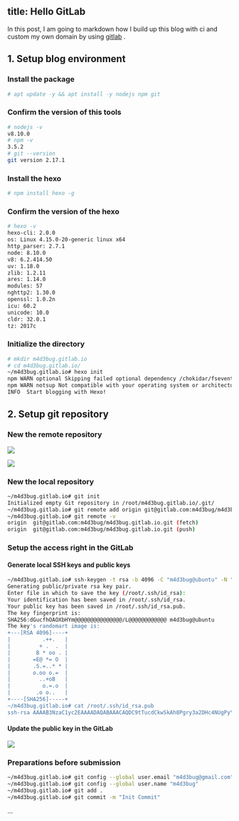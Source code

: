 title: Hello GitLab
---

In this post, I am going to markdown how I build up this blog with ci and custom my own domain by using [gitlab](https://www.gitlab.com) .

## 1. Setup blog environment

### Install the package

``` bash
# apt update -y && apt install -y nodejs npm git
```

### Confirm the version of this tools

``` bash
# nodejs -v
v8.10.0
# npm -v
3.5.2
# git --version
git version 2.17.1
```

### Install the hexo

``` bash
# npm install hexo -g
```

### Confirm the version of the hexo

``` bash
# hexo -v
hexo-cli: 2.0.0
os: Linux 4.15.0-20-generic linux x64
http_parser: 2.7.1
node: 8.10.0
v8: 6.2.414.50
uv: 1.18.0
zlib: 1.2.11
ares: 1.14.0
modules: 57
nghttp2: 1.30.0
openssl: 1.0.2n
icu: 60.2
unicode: 10.0
cldr: 32.0.1
tz: 2017c
```

### Initialize the directory

``` bash
# mkdir m4d3bug.gitlab.io
# cd m4d3bug.gitlab.io/
~/m4d3bug.gitlab.io# hexo init
npm WARN optional Skipping failed optional dependency /chokidar/fsevents:
npm WARN notsup Not compatible with your operating system or architecture: fsevents@1.2.9
INFO  Start blogging with Hexo!
```

## 2. Setup git repository

### New the remote repository

![](https://i.loli.net/2019/08/10/priZIByc4Tfks7S.png)

![](https://i.loli.net/2019/08/10/2Qau7YVb5IGfjNH.png)

### New the local repository

``` bash
~/m4d3bug.gitlab.io# git init
Initialized empty Git repository in /root/m4d3bug.gitlab.io/.git/
~/m4d3bug.gitlab.io# git remote add origin git@gitlab.com:m4d3bug/m4d3bug.gitlab.io.git
~/m4d3bug.gitlab.io# git remote -v
origin  git@gitlab.com:m4d3bug/m4d3bug.gitlab.io.git (fetch)
origin  git@gitlab.com:m4d3bug/m4d3bug.gitlab.io.git (push)
```

### Setup the access right in the GitLab

#### Generate local SSH keys and public keys

``` bash
~/m4d3bug.gitlab.io# ssh-keygen -t rsa -b 4096 -C "m4d3bug@ubuntu" -N ""
Generating public/private rsa key pair.
Enter file in which to save the key (/root/.ssh/id_rsa): 
Your identification has been saved in /root/.ssh/id_rsa.
Your public key has been saved in /root/.ssh/id_rsa.pub.
The key fingerprint is:
SHA256:dGucfhOAOXbHYm@@@@@@@@@@@@@@@/L@@@@@@@@@@@@ m4d3bug@ubuntu
The key's randomart image is:
+---[RSA 4096]----+
|          .++.   |
|         + .  .  |
|        B * oo . |
|       =E@ *= O  |
|       .S.=..* * |
|       o.oo o.=  |
|         ..+oB   |
|          o.=.o  |
|        .o o..   |
+----[SHA256]-----+
~/m4d3bug.gitlab.io# cat /root/.ssh/id_rsa.pub 
ssh-rsa AAAAB3NzaC1yc2EAAAADAQABAAACAQDC9tTucdCkwSkAh8Pgry3a2DHc4NUgPyYyQiVmTXD0EKwucF3Oo3RQv2KBl.../iiF@@@@@@@@@@@@@@@@@@@@@== m4d3bug@ubuntu
```

#### Update the public key in the GitLab

![](https://i.loli.net/2019/08/10/grnETp16mayWYlw.png)

### Preparations before submission

``` bash
~/m4d3bug.gitlab.io# git config --global user.email "m4d3bug@gmail.com"
~/m4d3bug.gitlab.io# git config --global user.name "m4d3bug"
~/m4d3bug.gitlab.io# git add .
~/m4d3bug.gitlab.io# git commit -m "Init Commit"
```








...

 

 



